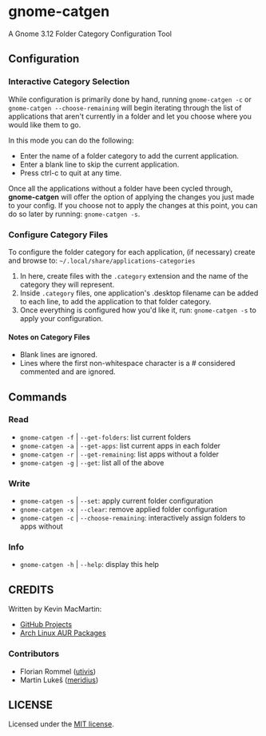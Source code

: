 # gnome-catgen #

A Gnome 3.12 Folder Category Configuration Tool

## Configuration ##

### Interactive Category Selection ###

While configuration is primarily done by hand, running `gnome-catgen -c` or `gnome-catgen --choose-remaining` will begin iterating through the list of applications that aren't currently in a folder and let you choose where you would like them to go.

In this mode you can do the following:

* Enter the name of a folder category to add the current application.
* Enter a blank line to skip the current application.
* Press ctrl-c to quit at any time.

Once all the applications without a folder have been cycled through, **gnome-catgen** will offer the option of applying the changes you just made to your config. If you choose not to apply the changes at this point, you can do so later by running: `gnome-catgen -s`.

### Configure Category Files ###

To configure the folder category for each application, (if necessary) create and browse to: `~/.local/share/applications-categories`

1. In here, create files with the `.category` extension and the name of the category they will represent.
2. Inside `.category` files, one application's .desktop filename can be added to each line, to add the application to that folder category.
3. Once everything is configured how you'd like it, run: `gnome-catgen -s` to apply your configuration.

#### Notes on Category Files ####

* Blank lines are ignored.
* Lines where the first non-whitespace character is a # considered commented and are ignored.

## Commands ##

### Read ###

* `gnome-catgen -f` | `--get-folders`: list current folders
* `gnome-catgen -a` | `--get-apps`: list current apps in each folder
* `gnome-catgen -r` | `--get-remaining`: list apps without a folder
* `gnome-catgen -g` | `--get`: list all of the above

### Write ###

* `gnome-catgen -s` | `--set`: apply current folder configuration
* `gnome-catgen -x` | `--clear`: remove applied folder configuration
* `gnome-catgen -c` | `--choose-remaining`: interactively assign folders to apps without

### Info ###

* `gnome-catgen -h` | `--help`: display this help

## CREDITS ##

Written by Kevin MacMartin:

* [GitHub Projects](https://github.com/prurigro)
* [Arch Linux AUR Packages](https://aur.archlinux.org/packages/?SeB=m&K=prurigro)

### Contributors ###

* Florian Rommel ([utivis](https://github.com/utivis))
* Martin Lukeš ([meridius](https://github.com/meridius))

## LICENSE ##

Licensed under the [MIT license](http://opensource.org/licenses/MIT).
